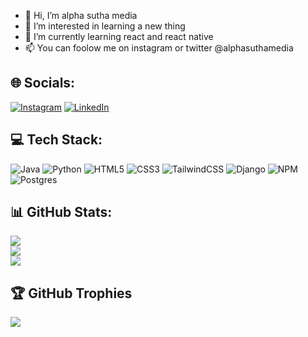 - 👋 Hi, I’m alpha sutha media
- 👀 I’m interested in learning a new thing
- 🌱 I’m currently learning react and react native
- 📫 You can foolow me on instagram or twitter @alphasuthamedia

  
## 🌐 Socials:
[![Instagram](https://img.shields.io/badge/Instagram-%23E4405F.svg?logo=Instagram&logoColor=white)](https://instagram.com/alphasuthamedia) [![LinkedIn](https://img.shields.io/badge/LinkedIn-%230077B5.svg?logo=linkedin&logoColor=white)](https://linkedin.com/in/alphasuthamedia) 

## 💻 Tech Stack:
![Java](https://img.shields.io/badge/java-%23ED8B00.svg?style=for-the-badge&logo=openjdk&logoColor=white) ![Python](https://img.shields.io/badge/python-3670A0?style=for-the-badge&logo=python&logoColor=ffdd54) ![HTML5](https://img.shields.io/badge/html5-%23E34F26.svg?style=for-the-badge&logo=html5&logoColor=white) ![CSS3](https://img.shields.io/badge/css3-%231572B6.svg?style=for-the-badge&logo=css3&logoColor=white) ![TailwindCSS](https://img.shields.io/badge/tailwindcss-%2338B2AC.svg?style=for-the-badge&logo=tailwind-css&logoColor=white) ![Django](https://img.shields.io/badge/django-%23092E20.svg?style=for-the-badge&logo=django&logoColor=white) ![NPM](https://img.shields.io/badge/NPM-%23CB3837.svg?style=for-the-badge&logo=npm&logoColor=white) ![Postgres](https://img.shields.io/badge/postgres-%23316192.svg?style=for-the-badge&logo=postgresql&logoColor=white)

## 📊 GitHub Stats:
![](https://github-readme-stats.vercel.app/api?username=alphasuthamedia&theme=transparent&hide_border=false&include_all_commits=false&count_private=true)<br/>
![](https://github-readme-streak-stats.herokuapp.com/?user=alphasuthamedia&theme=transparent&hide_border=false)<br/>
![](https://github-readme-stats.vercel.app/api/top-langs/?username=alphasuthamedia&theme=transparent&hide_border=false&include_all_commits=false&count_private=true&layout=compact)

## 🏆 GitHub Trophies
![](https://github-profile-trophy.vercel.app/?username=alphasuthamedia&theme=transparent&no-frame=false&no-bg=false&margin-w=4)


<!---
alphasutham/alphasutham is a ✨ special ✨ repository because its `README.md` (this file) appears on your GitHub profile.
You can click the Preview link to take a look at your changes.
--->
